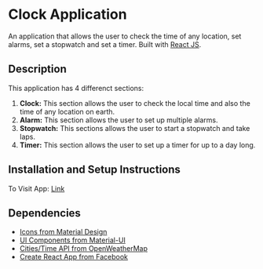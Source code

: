 # Clock Application

An application that allows the user to check the time of any location, set alarms, set a stopwatch and set a timer. Built with [React JS](https://reactjs.org).

## Description
  This application has 4 differenct sections:
  1. **Clock:** This section allows the user to check the local time and also the time of any location on earth.
  2. **Alarm:** This section allows the user to set up multiple alarms.
  3. **Stopwatch:** This sections allows the user to start a stopwatch and take laps.
  4. **Timer:** This section allows the user to set up a timer for up to a day long.

## Installation and Setup Instructions

To Visit App:
  [Link](https://davidscicluna.github.io/react-clock/#/)

## Dependencies
  * [Icons from Material Design](https://material.io/resources/icons/)
  * [UI Components from Material-UI](https://material-ui.com)
  * [Cities/Time API from OpenWeatherMap](https://openweathermap.org)
  * [Create React App from Facebook](https://create-react-app.dev)
